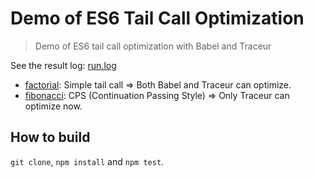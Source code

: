 Demo of ES6 Tail Call Optimization
====

> Demo of ES6 tail call optimization with Babel and Traceur

See the result log: [run.log](./run.log)

* [factorial](src/factorial.js): Simple tail call => Both Babel and Traceur can optimize.
* [fibonacci](src/fibonacci.js): CPS (Continuation Passing Style) => Only Traceur can optimize now.

## How to build

`git clone`, `npm install` and `npm test`.
